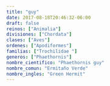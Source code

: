```yaml
---
title: "guy"
date: 2017-08-18T20:46:32-06:00
draft: false
reinos: ["Animalia"]
divisiones: ["Chordata"]
clases: ["Aves"]
ordenes: ["Apodiformes"]
familias: ["Trochilidae "]
generos: ["Phaethornis"]
nombre_cientifico: "Phaethornis guy"
nombre_comun: "Ermitaño Verde"
nombre_ingles: "Green Hermit"
---
```


